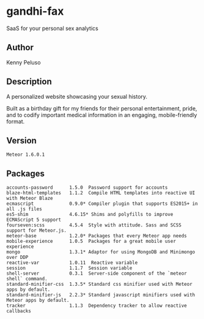 # gandhi-fax

SaaS for your personal sex analytics

## Author

Kenny Peluso

## Description

A personalized website showcasing your sexual history.

Built as a birthday gift for my friends for their personal entertainment, pride, and to codify important medical information in an engaging, mobile-friendly format.

## Version
    Meteor 1.6.0.1

## Packages
    accounts-password      1.5.0  Password support for accounts
    blaze-html-templates   1.1.2  Compile HTML templates into reactive UI with Meteor Blaze
    ecmascript             0.9.0* Compiler plugin that supports ES2015+ in all .js files
    es5-shim               4.6.15* Shims and polyfills to improve ECMAScript 5 support
    fourseven:scss         4.5.4  Style with attitude. Sass and SCSS support for Meteor.js.
    meteor-base            1.2.0* Packages that every Meteor app needs
    mobile-experience      1.0.5  Packages for a great mobile user experience
    mongo                  1.3.1* Adaptor for using MongoDB and Minimongo over DDP
    reactive-var           1.0.11  Reactive variable
    session                1.1.7  Session variable
    shell-server           0.3.1  Server-side component of the `meteor shell` command.
    standard-minifier-css  1.3.5* Standard css minifier used with Meteor apps by default.
    standard-minifier-js   2.2.3* Standard javascript minifiers used with Meteor apps by default.
    tracker                1.1.3  Dependency tracker to allow reactive callbacks

